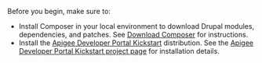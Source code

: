 Before you begin, make sure to:

* Install Composer in your local environment to download Drupal modules, dependencies, and patches. See [Download Composer](https://getcomposer.org/download/) for instructions.
* Install the [Apigee Developer Portal Kickstart](https://www.drupal.org/project/apigee%5Fdevportal%5Fkickstart) distribution. See the [Apigee Developer Portal Kickstart project page](https://www.drupal.org/project/apigee%5Fdevportal%5Fkickstart) for installation details.